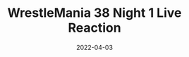 ---
title: "WrestleMania 38 Night 1 Live Reaction"
date: 2022-04-03
description: "WrestleMania 38 Night 1 Live Reaction"
longDescription: >-
    The WCFY cast is live in Dallas for WrestleMania 38! They give their live reactions from night 1
duration: "0:07:56"
youtubeId: "fnzh-H2Kpw4"

image: "/uploads/thumbnails/fnzh-H2Kpw4.jpg"
tags: ["wrestling","wrestlemania"]
draft: false
---